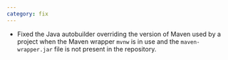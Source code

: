 ```yaml
---
category: fix
---
```

* Fixed the Java autobuilder overriding the version of Maven used by a project when the Maven wrapper `mvnw` is in use and the `maven-wrapper.jar` file is not present in the repository.
